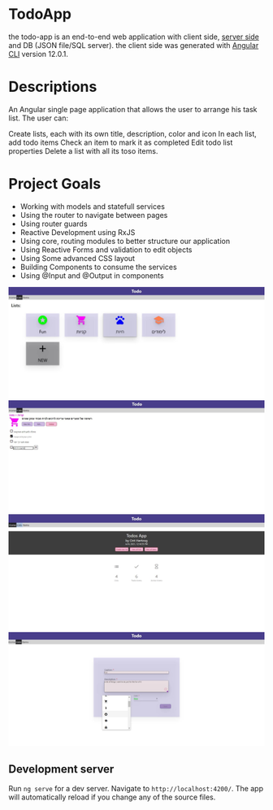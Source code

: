 # TodoApp
the todo-app is an end-to-end web application with client side, [server side](https://github.com/orityhertzog/TodoAppServer) and DB (JSON file/SQL server). 
the client side was generated with [Angular CLI](https://github.com/angular/angular-cli) version 12.0.1.

# Descriptions
An Angular single page application that allows the user to arrange his task list. The user can:

Create lists, each with its own title, description, color and icon
In each list, add todo items
Check an item to mark it as completed
Edit todo list properties
Delete a list with all its toso items.

# Project Goals
- Working with models and statefull services
- Using the router to navigate between pages
- Using router guards
- Reactive Development using RxJS
- Using core, routing modules to better structure our application
- Using Reactive Forms and validation to edit objects
- Using Some advanced CSS layout
- Building Components to consume the services
- Using @Input and @Output in components

![img1](src\images\List.jpeg)
![img2](src\images\List1.jpeg)
![img3](src\images\List2.jpeg)
![img4](src\images\List3.jpeg)

## Development server

Run `ng serve` for a dev server. Navigate to `http://localhost:4200/`. The app will automatically reload if you change any of the source files.


